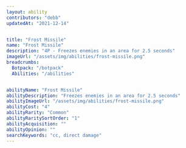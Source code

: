 ```yaml
---
layout: ability
contributors: "debb"
updatedAt: "2021-12-14"


title: "Frost Missile"
name: "Frost Missile"
description: "4P - Freezes enemies in an area for 2.5 seconds"
imageUrl: "/assets/img/abilities/frost-missile.png"
breadcrumbs:
  Botpack: "/botpack"
  Abilities: "/abilities"


abilityName: "Frost Missile"
abilityDescription: "Freezes enemies in an area for 2.5 seconds"
abilityImageUrl: "/assets/img/abilities/frost-missile.png"
abilityCost: "4"
abilityRarity: "Common"
abilityRaritySortOrder: "1"
abilityAcquisition: ""
abilityOpinion: ""
searchKeywords: "cc, direct damage"
---
```



